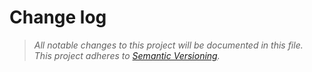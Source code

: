 # Change log
> _All notable changes to this project will be documented in this file._  
> _This project adheres to [Semantic Versioning](http://semver.org/)._
